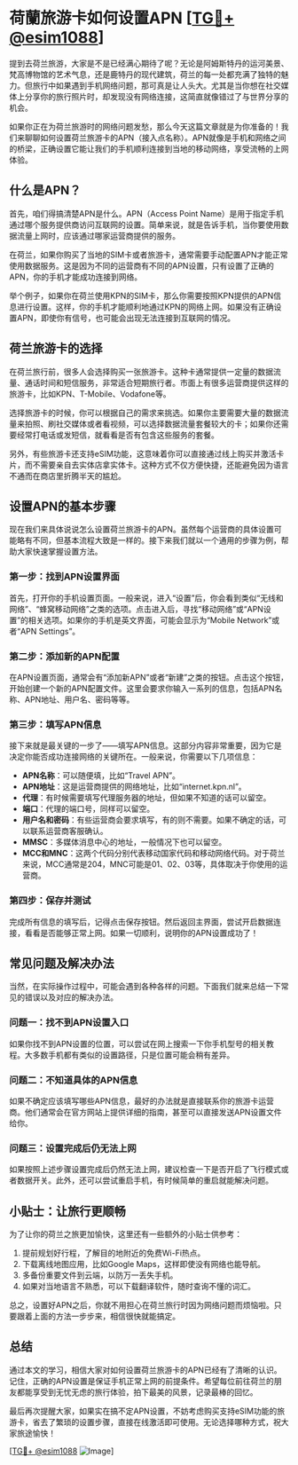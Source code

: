# 荷蘭旅游卡如何设置APN [[TG💪+ @esim1088](https://t.me/s/esim1088)]

提到去荷兰旅游，大家是不是已经满心期待了呢？无论是阿姆斯特丹的运河美景、梵高博物馆的艺术气息，还是鹿特丹的现代建筑，荷兰的每一处都充满了独特的魅力。但旅行中如果遇到手机网络问题，那可真是让人头大。尤其是当你想在社交媒体上分享你的旅行照片时，却发现没有网络连接，这简直就像错过了与世界分享的机会。

如果你正在为荷兰旅游时的网络问题发愁，那么今天这篇文章就是为你准备的！我们来聊聊如何设置荷兰旅游卡的APN（接入点名称）。APN就像是手机和网络之间的桥梁，正确设置它能让我们的手机顺利连接到当地的移动网络，享受流畅的上网体验。

## 什么是APN？

首先，咱们得搞清楚APN是什么。APN（Access Point Name）是用于指定手机通过哪个服务提供商访问互联网的设置。简单来说，就是告诉手机，当你要使用数据流量上网时，应该通过哪家运营商提供的服务。

在荷兰，如果你购买了当地的SIM卡或者旅游卡，通常需要手动配置APN才能正常使用数据服务。这是因为不同的运营商有不同的APN设置，只有设置了正确的APN，你的手机才能成功连接到网络。

举个例子，如果你在荷兰使用KPN的SIM卡，那么你需要按照KPN提供的APN信息进行设置。这样，你的手机才能顺利地通过KPN的网络上网。如果没有正确设置APN，即使你有信号，也可能会出现无法连接到互联网的情况。

## 荷兰旅游卡的选择

在荷兰旅行前，很多人会选择购买一张旅游卡。这种卡通常提供一定量的数据流量、通话时间和短信服务，非常适合短期旅行者。市面上有很多运营商提供这样的旅游卡，比如KPN、T-Mobile、Vodafone等。

选择旅游卡的时候，你可以根据自己的需求来挑选。如果你主要需要大量的数据流量来拍照、刷社交媒体或者看视频，可以选择数据流量套餐较大的卡；如果你还需要经常打电话或发短信，就看看是否有包含这些服务的套餐。

另外，有些旅游卡还支持eSIM功能，这意味着你可以直接通过线上购买并激活卡片，而不需要亲自去实体店拿实体卡。这种方式不仅方便快捷，还能避免因为语言不通而在商店里折腾半天的尴尬。

## 设置APN的基本步骤

现在我们来具体说说怎么设置荷兰旅游卡的APN。虽然每个运营商的具体设置可能略有不同，但基本流程大致是一样的。接下来我们就以一个通用的步骤为例，帮助大家快速掌握设置方法。

### 第一步：找到APN设置界面

首先，打开你的手机设置页面。一般来说，进入“设置”后，你会看到类似“无线和网络”、“蜂窝移动网络”之类的选项。点击进入后，寻找“移动网络”或“APN设置”的相关选项。如果你的手机是英文界面，可能会显示为“Mobile Network”或者“APN Settings”。

### 第二步：添加新的APN配置

在APN设置页面，通常会有“添加新APN”或者“新建”之类的按钮。点击这个按钮，开始创建一个新的APN配置文件。这里会要求你输入一系列的信息，包括APN名称、APN地址、用户名、密码等等。

### 第三步：填写APN信息

接下来就是最关键的一步了——填写APN信息。这部分内容非常重要，因为它是决定你能否成功连接网络的关键所在。一般来说，你需要以下几项信息：

- **APN名称**：可以随便填，比如“Travel APN”。
- **APN地址**：这是运营商提供的网络地址，比如“internet.kpn.nl”。
- **代理**：有时候需要填写代理服务器的地址，但如果不知道的话可以留空。
- **端口**：代理的端口号，同样可以留空。
- **用户名和密码**：有些运营商会要求填写，有的则不需要。如果不确定的话，可以联系运营商客服确认。
- **MMSC**：多媒体消息中心的地址，一般情况下也可以留空。
- **MCC和MNC**：这两个代码分别代表移动国家代码和移动网络代码。对于荷兰来说，MCC通常是204，MNC可能是01、02、03等，具体取决于你使用的运营商。

### 第四步：保存并测试

完成所有信息的填写后，记得点击保存按钮。然后返回主界面，尝试开启数据连接，看看是否能够正常上网。如果一切顺利，说明你的APN设置成功了！

## 常见问题及解决办法

当然，在实际操作过程中，可能会遇到各种各样的问题。下面我们就来总结一下常见的错误以及对应的解决办法。

### 问题一：找不到APN设置入口

如果你找不到APN设置的位置，可以尝试在网上搜索一下你手机型号的相关教程。大多数手机都有类似的设置路径，只是位置可能会稍有差异。

### 问题二：不知道具体的APN信息

如果不确定应该填写哪些APN信息，最好的办法就是直接联系你的旅游卡运营商。他们通常会在官方网站上提供详细的指南，甚至可以直接发送APN设置文件给你。

### 问题三：设置完成后仍无法上网

如果按照上述步骤设置完成后仍然无法上网，建议检查一下是否开启了飞行模式或者数据开关。此外，还可以尝试重启手机，有时候简单的重启就能解决问题。

## 小贴士：让旅行更顺畅

为了让你的荷兰之旅更加愉快，这里还有一些额外的小贴士供参考：

1. 提前规划好行程，了解目的地附近的免费Wi-Fi热点。
2. 下载离线地图应用，比如Google Maps，这样即使没有网络也能导航。
3. 多备份重要文件到云端，以防万一丢失手机。
4. 如果对当地语言不熟悉，可以下载翻译软件，随时查询不懂的词汇。

总之，设置好APN之后，你就不用担心在荷兰旅行时因为网络问题而烦恼啦。只要跟着上面的方法一步步来，相信很快就能搞定。

## 总结

通过本文的学习，相信大家对如何设置荷兰旅游卡的APN已经有了清晰的认识。记住，正确的APN设置是保证手机正常上网的前提条件。希望每位前往荷兰的朋友都能享受到无忧无虑的旅行体验，拍下最美的风景，记录最棒的回忆。

最后再次提醒大家，如果实在搞不定APN设置，不妨考虑购买支持eSIM功能的旅游卡，省去了繁琐的设置步骤，直接在线激活即可使用。无论选择哪种方式，祝大家旅途愉快！

[[TG💪+ @esim1088](https://t.me/s/esim1088) ![Image](https://i.postimg.cc/4NQfJmqS/Snipaste-2025-05-13-00-14-12.png)]